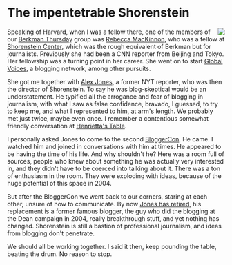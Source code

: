 # The impentetrable Shorenstein
<img src="http://scripting.com/images/2019/12/24/drummer.png" border="0" align="right">Speaking of Harvard, when I was a fellow there, one of the members of our <a href="http://blogs.harvard.edu/bloggroup/">Berkman Thursday</a> group was <a href="https://en.wikipedia.org/wiki/Rebecca_MacKinnon">Rebecca MacKinnon</a>, who was a fellow at <a href="https://en.wikipedia.org/wiki/Shorenstein_Center_on_Media,_Politics_and_Public_Policy">Shorenstein Center</a>, which was the rough equivalent of Berkman but for journalists. Previously she had been a CNN reporter from Beijing and Tokyo. Her fellowship was a turning point in her career. She went on to start <a href="https://globalvoices.org/">Global Voices</a>, a blogging network, among other pursuits. 

She got me together with <a href="https://en.wikipedia.org/wiki/Alex_Jones_(journalist)">Alex Jones</a>, a former NYT reporter, who was then the director of Shorenstein. To say he was blog-skeptical would be an understatement. He typified all the arrogance and fear of blogging in journalism, with what I saw as false confidence, bravado, I guessed, to try to keep me, and what I represented to him, at arm's length. We probably met just twice, maybe even once. I remember a contentious somewhat friendly conversation at <a href="https://www.henriettastable.com/">Henrietta's Table</a>. 

I personally asked Jones to come to the second <a href="https://en.wikipedia.org/wiki/BloggerCon">BloggerCon</a>. He came. I watched him and joined in conversations with him at times. He appeared to be having the time of his life. And why shouldn't he? Here was a room full of sources, people who knew about something he was actually very interested in, and they didn't have to be coerced into talking about it. There was a ton of enthusiasm in the room. They were exploding with ideas, because of the huge potential of this space in 2004.

But after the BloggerCon we went back to our corners, staring at each other, unsure of how to communicate. By now <a href="https://shorensteincenter.org/alex-jones-leave-shorenstein-center-july-1-2015/">Jones has retired</a>, his replacement is a former famous blogger, the guy who did the blogging at the Dean campaign in 2004, really breakthrough stuff, and yet nothing has changed. Shorenstein is still a bastion of professional journalism, and ideas from blogging don't penetrate. 

We should all be working together. I said it then, keep pounding the table, beating the drum. No reason to stop. 

